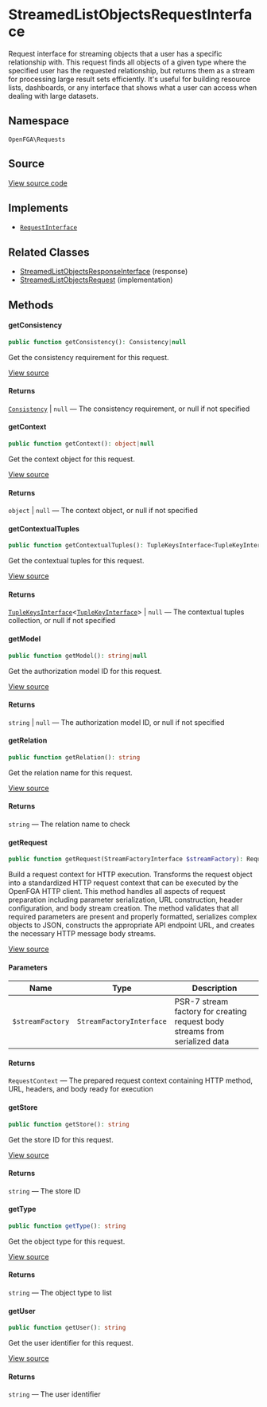 # StreamedListObjectsRequestInterface

Request interface for streaming objects that a user has a specific relationship with. This request finds all objects of a given type where the specified user has the requested relationship, but returns them as a stream for processing large result sets efficiently. It&#039;s useful for building resource lists, dashboards, or any interface that shows what a user can access when dealing with large datasets.

## Namespace
`OpenFGA\Requests`

## Source
[View source code](https://github.com/evansims/openfga-php/blob/main/src/Requests/StreamedListObjectsRequestInterface.php)

## Implements
* [`RequestInterface`](RequestInterface.md)

## Related Classes
* [StreamedListObjectsResponseInterface](Responses/StreamedListObjectsResponseInterface.md) (response)
* [StreamedListObjectsRequest](Requests/StreamedListObjectsRequest.md) (implementation)



## Methods

                                                                                                                        
#### getConsistency


```php
public function getConsistency(): Consistency|null
```

Get the consistency requirement for this request.

[View source](https://github.com/evansims/openfga-php/blob/main/src/Requests/StreamedListObjectsRequestInterface.php#L28)


#### Returns
[`Consistency`](Models/Enums/Consistency.md) &#124; `null` — The consistency requirement, or null if not specified
#### getContext


```php
public function getContext(): object|null
```

Get the context object for this request.

[View source](https://github.com/evansims/openfga-php/blob/main/src/Requests/StreamedListObjectsRequestInterface.php#L35)


#### Returns
`object` &#124; `null` — The context object, or null if not specified
#### getContextualTuples


```php
public function getContextualTuples(): TupleKeysInterface<TupleKeyInterface>|null
```

Get the contextual tuples for this request.

[View source](https://github.com/evansims/openfga-php/blob/main/src/Requests/StreamedListObjectsRequestInterface.php#L42)


#### Returns
[`TupleKeysInterface`](Models/Collections/TupleKeysInterface.md)&lt;[`TupleKeyInterface`](Models/TupleKeyInterface.md)&gt; &#124; `null` — The contextual tuples collection, or null if not specified
#### getModel


```php
public function getModel(): string|null
```

Get the authorization model ID for this request.

[View source](https://github.com/evansims/openfga-php/blob/main/src/Requests/StreamedListObjectsRequestInterface.php#L49)


#### Returns
`string` &#124; `null` — The authorization model ID, or null if not specified
#### getRelation


```php
public function getRelation(): string
```

Get the relation name for this request.

[View source](https://github.com/evansims/openfga-php/blob/main/src/Requests/StreamedListObjectsRequestInterface.php#L56)


#### Returns
`string` — The relation name to check
#### getRequest


```php
public function getRequest(StreamFactoryInterface $streamFactory): RequestContext
```

Build a request context for HTTP execution. Transforms the request object into a standardized HTTP request context that can be executed by the OpenFGA HTTP client. This method handles all aspects of request preparation including parameter serialization, URL construction, header configuration, and body stream creation. The method validates that all required parameters are present and properly formatted, serializes complex objects to JSON, constructs the appropriate API endpoint URL, and creates the necessary HTTP message body streams.

[View source](https://github.com/evansims/openfga-php/blob/main/src/Requests/RequestInterface.php#L57)

#### Parameters
| Name | Type | Description |
|------|------|-------------|
| `$streamFactory` | `StreamFactoryInterface` | PSR-7 stream factory for creating request body streams from serialized data |

#### Returns
`RequestContext` — The prepared request context containing HTTP method, URL, headers, and body ready for execution
#### getStore


```php
public function getStore(): string
```

Get the store ID for this request.

[View source](https://github.com/evansims/openfga-php/blob/main/src/Requests/StreamedListObjectsRequestInterface.php#L63)


#### Returns
`string` — The store ID
#### getType


```php
public function getType(): string
```

Get the object type for this request.

[View source](https://github.com/evansims/openfga-php/blob/main/src/Requests/StreamedListObjectsRequestInterface.php#L70)


#### Returns
`string` — The object type to list
#### getUser


```php
public function getUser(): string
```

Get the user identifier for this request.

[View source](https://github.com/evansims/openfga-php/blob/main/src/Requests/StreamedListObjectsRequestInterface.php#L77)


#### Returns
`string` — The user identifier
